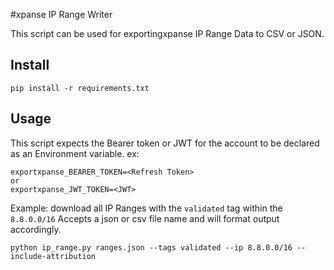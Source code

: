 #xpanse IP Range Writer

This script can be used for exportingxpanse IP Range Data to CSV or JSON.

## Install
```
pip install -r requirements.txt
```

## Usage
This script expects the Bearer token or JWT for the account to be declared as an Environment variable.
ex:
```
exportxpanse_BEARER_TOKEN=<Refresh Token>
or
exportxpanse_JWT_TOKEN=<JWT>
```

Example: download all IP Ranges with the `validated` tag within the `8.8.0.0/16`
Accepts a json or csv file name and will format output accordingly.
```
python ip_range.py ranges.json --tags validated --ip 8.8.0.0/16 --include-attribution
```


